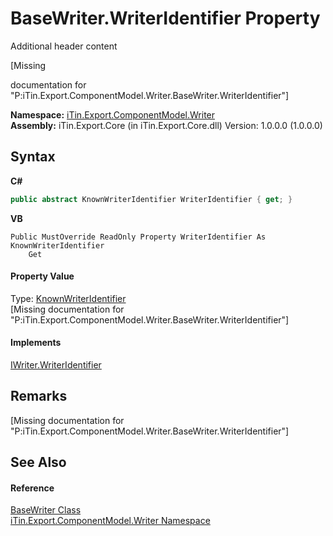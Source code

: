 # BaseWriter.WriterIdentifier Property 
Additional header content 

\[Missing <summary> documentation for "P:iTin.Export.ComponentModel.Writer.BaseWriter.WriterIdentifier"\]

**Namespace:**&nbsp;<a href="37973b78-6b66-1218-9d7d-14680ab2aeda">iTin.Export.ComponentModel.Writer</a><br />**Assembly:**&nbsp;iTin.Export.Core (in iTin.Export.Core.dll) Version: 1.0.0.0 (1.0.0.0)

## Syntax

**C#**<br />
``` C#
public abstract KnownWriterIdentifier WriterIdentifier { get; }
```

**VB**<br />
``` VB
Public MustOverride ReadOnly Property WriterIdentifier As KnownWriterIdentifier
	Get
```


#### Property Value
Type: <a href="92bd61aa-d010-0249-78ed-58e42a9e09bc">KnownWriterIdentifier</a><br />\[Missing <value> documentation for "P:iTin.Export.ComponentModel.Writer.BaseWriter.WriterIdentifier"\]

#### Implements
<a href="588cefbb-1aea-b608-4002-c33a1956588b">IWriter.WriterIdentifier</a><br />

## Remarks
\[Missing <remarks> documentation for "P:iTin.Export.ComponentModel.Writer.BaseWriter.WriterIdentifier"\]

## See Also


#### Reference
<a href="622c2a74-37fd-6371-50a4-4fb71f92c4b0">BaseWriter Class</a><br /><a href="37973b78-6b66-1218-9d7d-14680ab2aeda">iTin.Export.ComponentModel.Writer Namespace</a><br />